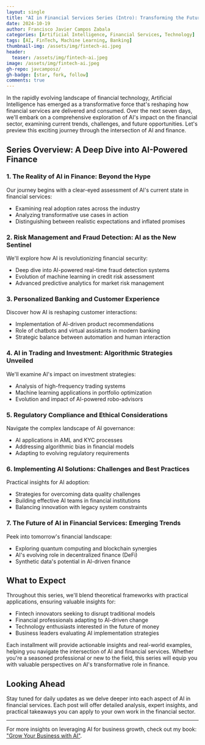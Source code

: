 ```yaml
---
layout: single
title: "AI in Financial Services Series (Intro): Transforming the Future of Finance"
date: 2024-10-19
author: Francisco Javier Campos Zabala
categories: [Artificial Intelligence, Financial Services, Technology]
tags: [AI, FinTech, Machine Learning, Banking]
thumbnail-img: /assets/img/fintech-ai.jpeg
header:
  teaser: /assets/img/fintech-ai.jpeg
image: /assets/img/fintech-ai.jpeg
gh-repo: javcamposz/
gh-badge: [star, fork, follow]
comments: true
---
```



In the rapidly evolving landscape of financial technology, Artificial Intelligence has emerged as a transformative force that's reshaping how financial services are delivered and consumed. Over the next seven days, we'll embark on a comprehensive exploration of AI's impact on the financial sector, examining current trends, challenges, and future opportunities. Let's preview this exciting journey through the intersection of AI and finance.

## Series Overview: A Deep Dive into AI-Powered Finance

### 1. The Reality of AI in Finance: Beyond the Hype
Our journey begins with a clear-eyed assessment of AI's current state in financial services:
- Examining real adoption rates across the industry
- Analyzing transformative use cases in action
- Distinguishing between realistic expectations and inflated promises

### 2. Risk Management and Fraud Detection: AI as the New Sentinel
We'll explore how AI is revolutionizing financial security:
- Deep dive into AI-powered real-time fraud detection systems
- Evolution of machine learning in credit risk assessment
- Advanced predictive analytics for market risk management

### 3. Personalized Banking and Customer Experience
Discover how AI is reshaping customer interactions:
- Implementation of AI-driven product recommendations
- Role of chatbots and virtual assistants in modern banking
- Strategic balance between automation and human interaction

### 4. AI in Trading and Investment: Algorithmic Strategies Unveiled
We'll examine AI's impact on investment strategies:
- Analysis of high-frequency trading systems
- Machine learning applications in portfolio optimization
- Evolution and impact of AI-powered robo-advisors

### 5. Regulatory Compliance and Ethical Considerations
Navigate the complex landscape of AI governance:
- AI applications in AML and KYC processes
- Addressing algorithmic bias in financial models
- Adapting to evolving regulatory requirements

### 6. Implementing AI Solutions: Challenges and Best Practices
Practical insights for AI adoption:
- Strategies for overcoming data quality challenges
- Building effective AI teams in financial institutions
- Balancing innovation with legacy system constraints

### 7. The Future of AI in Financial Services: Emerging Trends
Peek into tomorrow's financial landscape:
- Exploring quantum computing and blockchain synergies
- AI's evolving role in decentralized finance (DeFi)
- Synthetic data's potential in AI-driven finance

## What to Expect

Throughout this series, we'll blend theoretical frameworks with practical applications, ensuring valuable insights for:
- Fintech innovators seeking to disrupt traditional models
- Financial professionals adapting to AI-driven change
- Technology enthusiasts interested in the future of money
- Business leaders evaluating AI implementation strategies

Each installment will provide actionable insights and real-world examples, helping you navigate the intersection of AI and financial services. Whether you're a seasoned professional or new to the field, this series will equip you with valuable perspectives on AI's transformative role in finance.

## Looking Ahead

Stay tuned for daily updates as we delve deeper into each aspect of AI in financial services. Each post will offer detailed analysis, expert insights, and practical takeaways you can apply to your own work in the financial sector.

---

For more insights on leveraging AI for business growth, check out my book: ["Grow Your Business with AI"](https://bit.ly/4b31PEG).